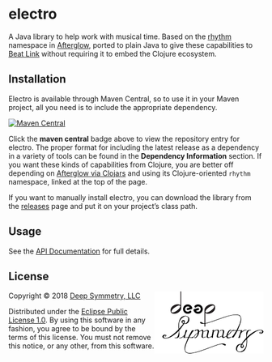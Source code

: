 # electro

A Java library to help work with musical time. Based on the
[rhythm](https://github.com/Deep-Symmetry/afterglow/blob/master/src/afterglow/rhythm.clj)
namespace in
[Afterglow](https://github.com/Deep-Symmetry/afterglow#afterglow), ported
to plain Java to give these capabilities to [Beat
Link](https://github.com/Deep-Symmetry/beat-link#beat-link) without
requiring it to embed the Clojure ecosystem.

## Installation

Electro is available through Maven Central, so to use it in your Maven
project, all you need  is to include the appropriate dependency.

[![Maven Central](https://maven-badges.herokuapp.com/maven-central/org.deepsymmetry/electro/badge.svg)](https://maven-badges.herokuapp.com/maven-central/org.deepsymmetry/electro)

Click the **maven central** badge above to view the repository entry
for electro. The proper format for including the latest release as a
dependency in a variety of tools can be found in the **Dependency
Information** section. If you want these kinds of capabilities from
Clojure, you are better off depending on
[Afterglow via Clojars](https://clojars.org/afterglow) and using its
Clojure-oriented `rhythm` namespace, linked at the top of the page.

If you want to manually install electro, you can download the library
from the [releases](https://github.com/Deep-Symmetry/electro/releases)
page and put it on your project&rsquo;s class path.

## Usage

See the [API Documentation](http://deepsymmetry.org/electro/apidocs/)
for full details.

## License

<img align="right" alt="Deep Symmetry" src="assets/DS-logo-bw-200-padded-left.png">

Copyright © 2018 [Deep Symmetry, LLC](http://deepsymmetry.org)

Distributed under the
[Eclipse Public License 1.0](http://opensource.org/licenses/eclipse-1.0.php).
By using this software in any fashion, you agree to be bound by
the terms of this license. You must not remove this notice, or any
other, from this software.
